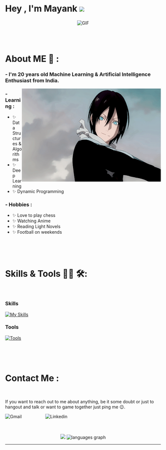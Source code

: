 # Hey , I'm Mayank ![](https://user-images.githubusercontent.com/18350557/176309783-0785949b-9127-417c-8b55-ab5a4333674e.gif)

<div align="center">
<img hight="300" width="700" alt="GIF" align="center" src="https://github.com/spiritchill/spirit/blob/main/assets/dandadan2.gif">
</div>

</br>
</br>
</br>


# About ME 💬 :

### - I'm 20 years old Machine Learning & Artificial Intelligence Enthusiast from India.

<img height="300" width="450px" alt="GIF" align="right" style="padding-left:0px;" src="https://github.com/spiritchill/spirit/blob/main/assets/yato.gif">

### - Learning :
- ✨ Data Structures & Algorithms
- ✨ Deep Learning
- ✨ Dynamic Programming

### - Hobbies : 
- ✨ Love to play chess
- ✨ Watching Anime
- ✨ Reading Light Novels
- ✨ Football on weekends

</br>
</br>
</br>



# Skills & Tools 👨‍💻 🛠:
</br>

### Skills

[![My Skills](https://skillicons.dev/icons?i=py,go,js,ts,cpp,c,html,css,react,solidity,nodejs,tailwind)](https://skillicons.dev)

### Tools

[![Tools](https://skillicons.dev/icons?i=neovim,vscode,bash,obsidian,notion,apple)](https://skillicons.dev)

</br>
</br>
</br>



# Contact Me :

<p>
 </br>


If you want to reach out to me about anything, be it some doubt or just to hangout and talk or want to game together just ping me 😉.

<a href="mailto:1411mayank@gmail.com">
 <img align="left" alt="Gmail" width="130" hight="100" src="https://github.com/Xx-Ashutosh-xX/Xx-Ashutosh-xX/blob/master/assets/icons/gmail.png" />
</a>
<a href="https://in.linkedin.com/in/mayank-singh-chauhan-64a1ba302">
  <img align="left" alt="Linkedin" width="150" hight="100" src="https://github.com/Xx-Ashutosh-xX/Xx-Ashutosh-xX/blob/master/assets/icons/linkedin.png" />
  
</br>
</br>
</br>
</a>



<p align="center" >  
  <a href="https://github.com/anuraghazra/github-readme-stats">  
<img  src="https://github-readme-stats.vercel.app/api?username=spiritchill&&show_icons=true&theme=radical"/></a>
    <img src="https://github-readme-stats.vercel.app/api/top-langs?username=spiritchill&locale=en&hide_title=false&layout=compact&card_width=320&langs_count=5&theme=dracula&hide_border=false" height="150" alt="languages graph"  />
 
  </p>

*************
